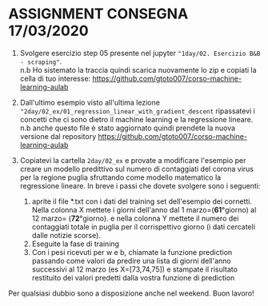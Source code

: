 # ASSIGNMENT CONSEGNA 17/03/2020

1. Svolgere  esercizio step 05 presente nel jupyter `"1day/02. Esercizio B&B - scraping"`.    
n.b Ho sistemato  la  traccia quindi scarica nuovamente lo zip e copiati la cella di tuo interesse:
https://github.com/gtoto007/corso-machine-learning-aulab

2. Dall'ultimo esempio visto all'ultima lezione   `"2day/02_ex/01_regression_linear_with_gradient_descent` ripassatevi i concetti che ci sono dietro il machine learning e la regressione lineare.
n.b anche questo file è stato aggiornato quindi prendete la nuova versione dal repository
https://github.com/gtoto007/corso-machine-learning-aulab

3. Copiatevi  la cartella `2day/02_ex` e provate a modificare l'esempio per creare un modello predittivo sul numero di contaggiati del corona virus per la regione puglia sfruttando come modello matematico la regressione lineare. 
In breve i passi che dovete svolgere sono i seguenti:
   1. aprite il file *.txt con i dati del training set dell'esempio dei cornetti. Nella colonna X mettete i giorni dell'anno dal 1 marzo=(**61**°giorno) al 12 marzo= (**72**°giorno).  e nella colonna Y mettete il numero dei contaggiati totale in puglia per il corrispettivo giorno (i dati cercateli dalle notizie scorse).
   2. Eseguite la fase di training
   3. Con i pesi ricevuti per w e b, chiamate la funzione prediction  passando come valori da predire  una lista di giorni dell'anno successivi al 12 marzo  (es X=[73,74,75]) e stampate il risultato restituito dei valori predetti dalla vostra funzione di prediction

Per qualsiasi dubbio sono a disposizione anche nel weekend. Buon lavoro!
    